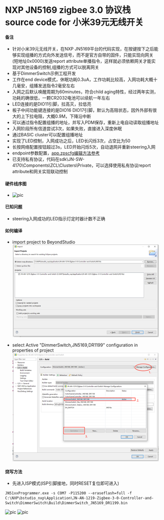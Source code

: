 # NXP JN5169 zigbee 3.0 协议栈source code for 小米39元无线开关

#### 备注
- 针对小米39元无线开关，在NXP JN5169平台的代码实现，在按键按下之后能够实现组播的方式向外发送信号，而不是官方自带的固件，只能实现向网关(短地址0x0000)发送report attribute单播指令，这样就必须依赖网关才能实现对其他设备的控制,组播的方式可以脱离网关
- 基于DimmerSwitch示例工程开发
- 工作在end device模式，休眠功耗0.3uA，工作功耗比较高，入网功耗大概十几毫安，组播发送指令2毫安左右
- 入网之后默认唤醒周期为60minutes，符合child aging特性，经过两年实测，功耗的确很低，一颗CR2032电池可以续航一年左右
- LED连接的是DIO11引脚，拉高灭，拉低亮
- 板子中间功能键连接的是DIO16 DIO17引脚，默认为高阻状态，因外外部有很大的上下拉电阻，大概0.9M，下降沿中断
- 可以通过指令配置组播的地址，并写入PDM保存，重新上电自动读取组播地址
- 入网阶段所有信道尝试3次，如果失败，直接进入深度休眠
- 通过BASIC cluster可以配置组播地址
- 实现了LED控制，入网成功之后，LED长闪烁3次，占空比为50
- 长按网络配置按钮超过3s，LED开始闪烁5次，自动退网并重新steering入网
- endpoint参数配置，[app.zpscfg编辑方法参考](https://blog.csdn.net/code_style/article/details/90487512)
- 已支持私有协议，代码在sdk\JN-SW-4170\Components\ZCL\Clusters\Private，可以选择使用私有协议report attribute和网关实现联动控制

#### 硬件线序图
- ![pic](https://img-blog.csdnimg.cn/20190527165744956.png?x-oss-process=image/watermark,type_ZmFuZ3poZW5naGVpdGk,shadow_10,text_aHR0cHM6Ly9ibG9nLmNzZG4ubmV0L2NvZGVfc3R5bGU=,size_16,color_FFFFFF,t_70)

#### 已知问题
- steering入网成功的LED指示灯定时器计数不正确

#### 如何编译
- import project to BeyondStudio 
![pic](how2build_0.png)

- select Active "DimmerSwitch,JN5169,DR1199" configuration in properties of project
![pic](how2build_1.png)

#### 烧写方法
- 先进入ISP模式(ISP引脚接地，同时RESET复位即可进入)
```
JN51xxProgrammer.exe -s COM7 -P115200 --eraseflash=full -f C:\NXP\bstudio_nxp\Application\JN-AN-1219-Zigbee-3-0-Controller-and-Switch\DimmerSwitch\Build\DimmerSwitch_JN5169_DR1199.bin
```

![pic](https://am.zdmimg.com/201603/10/56e1344deed61.jpg_e600.jpg)
![pic](https://am.zdmimg.com/201609/25/57e74c058d09f.jpg_e600.jpg)
